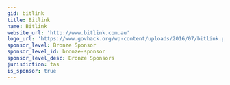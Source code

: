 ```yaml
---
gid: bitlink
title: Bitlink
name: Bitlink
website_url: 'http://www.bitlink.com.au'
logo_url: 'https://www.govhack.org/wp-content/uploads/2016/07/bitlink.png'
sponsor_level: Bronze Sponsor
sponsor_level_id: bronze-sponsor
sponsor_level_desc: Bronze Sponsors
jurisdiction: tas
is_sponsor: true
---
```

